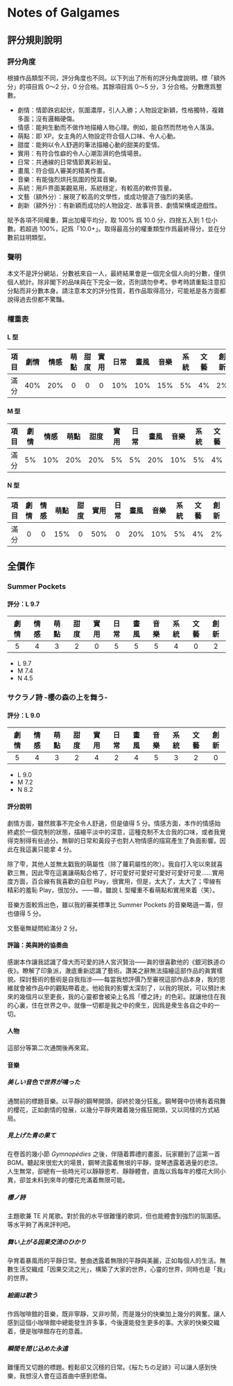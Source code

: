 # Notes of Galgames

## 評分規則說明

### 評分角度

根據作品類型不同，評分角度也不同。以下列出了所有的評分角度說明。標「額外分」的項目爲 0～2 分，0 分合格。其餘項目爲 0～5 分，3 分合格。分數應爲整數。

- 劇情：情節跌宕起伏，氛圍濃厚，引人入勝；人物設定新穎，性格獨特，複雜多面；沒有邏輯硬傷。
- 情感：能夠生動而不做作地描繪人物心理。例如，能自然而然地令人落淚。
- 萌點：即 XP。女主角的人物設定符合個人口味、令人心動。
- 甜度：能夠以令人舒適的筆法描繪心動的甜美的愛情。
- 實用：有符合性癖的令人心潮澎湃的色情場景。
- 日常：共通線的日常情節異彩紛呈。
- 畫風：符合個人審美的精美作畫。
- 音樂：有能強烈烘托氛圍的悅耳音樂。
- 系統：用戶界面美觀易用，系統穩定，有較高的軟件質量。
- 文藝（額外分）：展現了較高的文學性，或成功營造了強烈的美感。
- 創新（額外分）：有新穎而成功的人物設定、故事背景、劇情架構或遊戲性。

賦予各項不同權重，算出加權平均分，取 100% 爲 10.0 分，四捨五入到 1 位小數。若超過 100%，記爲「10.0+」。取得最高分的權重類型作爲最終得分，並在分數前註明類型。

### 聲明

本文不是評分網站，分數衹來自一人，最終結果會是一個完全個人向的分數，僅供個人統計。除非閣下的品味與在下完全一致，否則請勿參考。參考時請重點注意扣分點而非分數本身。請注意本文的評分性質，若作品取得高分，可能衹是各方面都說得過去但都不驚豔。

### 權重表

#### L 型

| 項目 | 劇情 | 情感 | 萌點 | 甜度 | 實用 | 日常 | 畫風 | 音樂 | 系統 | 文藝 | 創新 |
| :--: | :--: | :--: | :--: | :--: | :--: | :--: | :--: | :--: | :--: | :--: | :--: |
| 滿分 | 40%  | 20%  |  0   |  0   |  0   | 10%  | 10%  | 15%  |  5%  |  4%  |  2%  |

#### M 型

| 項目 | 劇情 | 情感 | 萌點 | 甜度 | 實用 | 日常 | 畫風 | 音樂 | 系統 | 文藝 | 創新 |
| :--: | :--: | :--: | :--: | :--: | :--: | :--: | :--: | :--: | :--: | :--: | :--: |
| 滿分 |  5%  | 10%  | 20%  | 20%  |  5%  |  5%  | 20%  | 10%  |  5%  |  4%  |  2%  |

#### N 型

| 項目 | 劇情 | 情感 | 萌點 | 甜度 | 實用 | 日常 | 畫風 | 音樂 | 系統 | 文藝 | 創新 |
| :--: | :--: | :--: | :--: | :--: | :--: | :--: | :--: | :--: | :--: | :--: | :--: |
| 滿分 |  0   |  0   | 15%  |  0   | 50%  |  0   | 20%  | 10%  |  5%  |  4%  |  2%  |

## 全價作

### Summer Pockets

#### 評分：L 9.7

| 劇情 | 情感 | 萌點 | 甜度 | 實用 | 日常 | 畫風 | 音樂 | 系統 | 文藝 | 創新 |
| :--: | :--: | :--: | :--: | :--: | :--: | :--: | :--: | :--: | :--: | :--: |
|  5   |  4   |  3   |  2   |  0   |  5   |  5   |  5   |  4   |  0   |  2   |

- L 9.7
- M 7.4
- N 4.5

### サクラノ詩 -櫻の森の上を舞う-

#### 評分：L 9.0

| 劇情 | 情感 | 萌點 | 甜度 | 實用 | 日常 | 畫風 | 音樂 | 系統 | 文藝 | 創新 |
| :--: | :--: | :--: | :--: | :--: | :--: | :--: | :--: | :--: | :--: | :--: |
|  5   |  4   |  3   |  2   |  4   |  2   |  4   |  5   |  3   |  2   |  0   |

- L 9.0
- M 7.2
- N 8.2

#### 評分說明

劇情方面，雖然敘事不完全令人舒適，但是値得 5 分。情感方面，本作的情感始終處於一個克制的狀態，描繪平淡中的深意，這種克制不太合我的口味，或者我覺得克制得有些過分。無聊的日常和黃段子也對人物情感的描寫產生了負面影響。因此在我這裏只能拿 4 分。

除了雫，其他人並無太戳我的萌屬性（除了蘿莉屬性的吹）。我自打入宅以來就喜歡三無，因此雫在這裏讓萌點合格了，好可愛好可愛好可愛好可愛好可愛……實用度方面，百合線有我喜歡的自慰 Play，很實用，但是，太大了，太大了；雫線有精彩的羞恥 Play，很加分。⸺嘛，雖說 L 型權重不看萌點和實用來着（笑）。

音樂方面較爲出色，雖以我的審美標準比 Summer Pockets 的音樂略遜一籌，但也値得 5 分。

文藝毫無疑問給滿分 2 分。

#### 評論：美與詩的協奏曲

感謝本作讓我認識了偉大而可愛的詩人宮沢賢治⸺眞的很喜歡他的《銀河鉄道の夜》。瞭解了印象派，澈底重新認識了藝術。讚美之辭無法描繪這部作品的眞實樣貌。探討藝術的藝術是自我指涉⸺每當我想評價乃至審視這部作品本身，我的思維就會被作品中的觀點帶着走。他給我的影響太深刻了，以我的現狀，可以預計未來的幾個月以至更長，我的心靈都會被染上名爲「櫻之詩」的色彩。就讓他住在我的心裏，住在世界之中。就像一切都是我之中的衆生，因爲是衆生各自之中的一切。

#### 人物

這部分等第二次通關後再來寫。

#### 音樂

##### 美しい音色で世界が鳴った

通關前的標題音樂。以平靜的鋼琴開頭，卻終於幾分狂亂。鋼琴聲中彷彿有着飛舞的櫻花，正如劇情的發展，以幾分平靜夾雜着幾分瘋狂開頭，又以同樣的方式結局。

##### 見上げた青の果て

在卷首的幾小節 _Gymnopédies_ 之後，伴隨着葬禮的畫面，玩家聽到了這第一首 BGM。聽起來很宏大的場景，鋼琴流露着無垠的平靜，提琴透露着適量的悲涼。人生無常，卻總有一些時光可以靜靜思考、靜靜體會。直哉以爲每年的櫻花大同小異，卻並未料到來年的櫻花充滿着無限可能。

##### 櫻ノ詩

主題歌兼 TE 片尾歌。對於我的水平很難懂的歌詞，但也能體會到強烈的氛圍感。等水平夠了再來評判吧。

##### 舞い上がる因果交流のひかり

孕育着暴風雨的平靜日常。整曲透露着無限的平靜與美麗，正如每個人的生活。無數生活交織成「因果交流之光」，構築了大家的世界，心靈的世界，同時也是「我」的世界。

##### 絵画は歌う

作爲咖啡館的音樂，既非寧靜，又非吵鬧，而是幾分的快樂加上幾分的興奮。讓人感到這個小咖啡館中總能發生許多事，今後還能發生更多的事。大家的快樂交織着，便是咖啡館存在的意義。

##### 瞬間を閉じ込めた永遠

難懂而又切題的標題。輕鬆卻又沉穩的日常。《桜たちの足跡》可以讓人感到快樂，我想沒人會在這首曲中感到悲傷。
